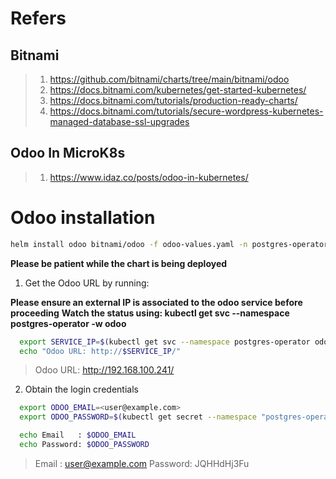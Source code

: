 # Refers

## Bitnami
>
> 1. <https://github.com/bitnami/charts/tree/main/bitnami/odoo>
> 2. <https://docs.bitnami.com/kubernetes/get-started-kubernetes/>
> 3. <https://docs.bitnami.com/tutorials/production-ready-charts/>
> 4. <https://docs.bitnami.com/tutorials/secure-wordpress-kubernetes-managed-database-ssl-upgrades>

## Odoo In MicroK8s
>
> 1. <https://www.idaz.co/posts/odoo-in-kubernetes/>

# Odoo installation

```bash
helm install odoo bitnami/odoo -f odoo-values.yaml -n postgres-operator
```

**Please be patient while the chart is being deployed**

1. Get the Odoo URL by running:

**Please ensure an external IP is associated to the odoo service before proceeding**
**Watch the status using: kubectl get svc --namespace postgres-operator -w odoo**

```bash
  export SERVICE_IP=$(kubectl get svc --namespace postgres-operator odoo --template "{{ range (index .status.loadBalancer.ingress 0) }}{{ . }}{{ end }}")
  echo "Odoo URL: http://$SERVICE_IP/"
```

> Odoo URL: <http://192.168.100.241/>

2. Obtain the login credentials

```bash
  export ODOO_EMAIL=<user@example.com>
  export ODOO_PASSWORD=$(kubectl get secret --namespace "postgres-operator" odoo -o jsonpath="{.data.odoo-password}" | base64 -d)

  echo Email   : $ODOO_EMAIL
  echo Password: $ODOO_PASSWORD
```

>Email : <user@example.com>
> Password: JQHHdHj3Fu
